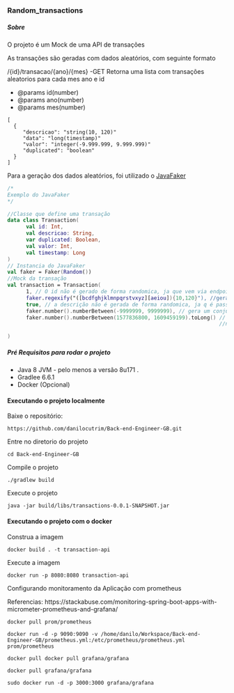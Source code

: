 
### Random_transactions

##### Sobre

<p>O projeto é um Mock de uma API de transações</p>
<p>As transações são geradas com dados aleatórios, com seguinte formato</p>

<p>/{id}/transacao/{ano}/{mes} -GET Retorna uma lista com transações aleatorios para cada mes ano e id </p>

- @params id(number)
- @params ano(number)
- @params mes(number)


```
[
  {
     "descricao": "string(10, 120)"
     "data": "long(timestamp)"
     "valor": "integer(-9.999.999, 9.999.999)"
     "duplicated": "boolean"
  }  
]

```
<p>Para a geração dos dados aleatórios, foi utilizado o
  <a href="https://github.com/DiUS/java-faker">JavaFaker</a></p>
  
  ```kotlin
/*
Exemplo do JavaFaker
*/

//Classe que define uma transação
data class Transaction(
        val id: Int,
        val descricao: String,
        var duplicated: Boolean,
        val valor: Int,
        val timestamp: Long
)
// Instancia do JavaFaker
val faker = Faker(Random())
//Mock da transação
val transaction = Transaction(
        1, // O id não é gerado de forma randomica, ja que vem via endpoint
        faker.regexify("([bcdfghjklmnpqrstvxyz][aeiou]){10,120}"), //gera uma descrição aleatorio de acordo com a regex passada
        true, // a descrição não é gerada de forma randomica, ja q é passada via endpoint
        faker.number().numberBetween(-9999999, 9999999), // gera um conjunto de numero seguindo  o intervalo determinado
        faker.number().numberBetween(1577836800, 1609459199).toLong() // gera um conjunto de numero seguindo o intervalo
                                                                      //neste caso o intervalo equivale a 30 dia  

)

  ```
  
  


##### Pré Requisitos para rodar o projeto
- Java 8 JVM - pelo menos a versão 8u171 .
- Gradlee 6.6.1
- Docker (Opcional)

#### Executando o projeto localmente

<p>Baixe o repositório:</p>

```
https://github.com/danilocutrim/Back-end-Engineer-GB.git
```
<p>Entre no diretorio do projeto </p>

```
cd Back-end-Engineer-GB
```
<p>Compile o projeto </p>

```
./gradlew build
```

<p>Execute o projeto </p>

```
java -jar build/libs/transactions-0.0.1-SNAPSHOT.jar 
```

#### Executando o projeto com o docker

<p>Construa a imagem </p>

```
docker build . -t transaction-api
```
<p>Execute a imagem</p>

```
docker run -p 8080:8080 transaction-api
```

<p>Configurando monitoramento da Aplicação com prometheus</p>

<p>Referencias:
 https://stackabuse.com/monitoring-spring-boot-apps-with-micrometer-prometheus-and-grafana/</p>

```
docker pull prom/prometheus

```

```
docker run -d -p 9090:9090 -v /home/danilo/Workspace/Back-end-Engineer-GB/prometheus.yml:/etc/prometheus/prometheus.yml prom/prometheus

```

```
docker pull docker pull grafana/grafana

```
```
docker pull grafana/grafana

```
```
sudo docker run -d -p 3000:3000 grafana/grafana

```
